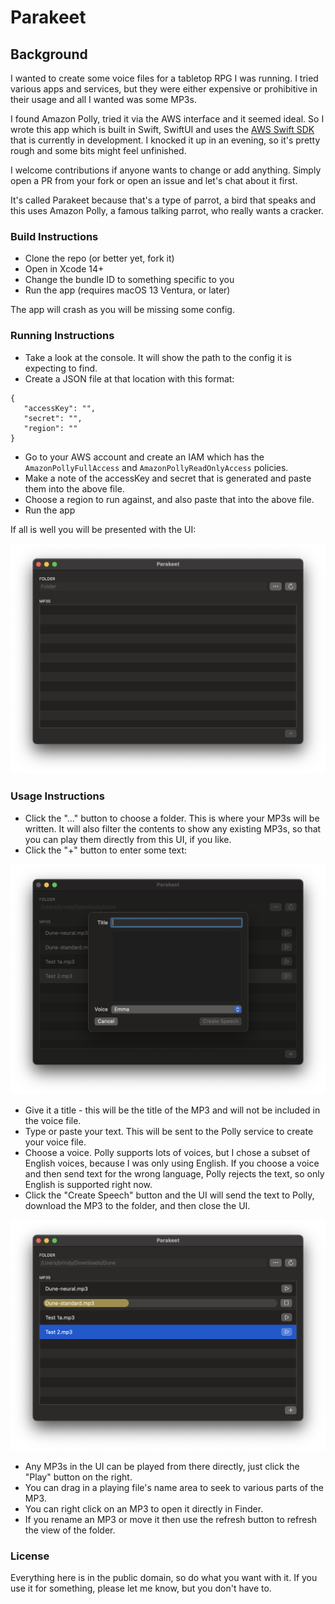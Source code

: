# Parakeet

## Background

I wanted to create some voice files for a tabletop RPG I was running. I tried various apps and services, but they were either expensive or prohibitive in their usage and all I wanted was some MP3s.

I found Amazon Polly, tried it via the AWS interface and it seemed ideal.  So I wrote this app which is built in Swift, SwiftUI and uses the [AWS Swift SDK](https://github.com/awslabs/aws-sdk-swift) that is currently in development. I knocked it up in an evening, so it's pretty rough and some bits might feel unfinished.

I welcome contributions if anyone wants to change or add anything.  Simply open a PR from your fork or open an issue and let's chat about it first.

It's called Parakeet because that's a type of parrot, a bird that speaks and this uses Amazon Polly, a famous talking parrot, who really wants a cracker.

### Build Instructions

* Clone the repo (or better yet, fork it)
* Open in Xcode 14+ 
* Change the bundle ID to something specific to you
* Run the app (requires macOS 13 Ventura, or later)

The app will crash as you will be missing some config.

### Running Instructions

* Take a look at the console. It will show the path to the config it is expecting to find.
* Create a JSON file at that location with this format:

```
{
   "accessKey": "",
   "secret": "",
   "region": ""
}
```

* Go to your AWS account and create an IAM which has the `AmazonPollyFullAccess` and `AmazonPollyReadOnlyAccess` policies.
* Make a note of the accessKey and secret that is generated and paste them into the above file.
* Choose a region to run against, and also paste that into the above file.
* Run the app

If all is well you will be presented with the UI:

![The initial UI of Parakeet](docs/ui1.png "The initial UI of Parakeet")

### Usage Instructions

* Click the "..." button to choose a folder.  This is where your MP3s will be written.  It will also filter the contents to show any existing MP3s, so that you can play them directly from this UI, if you like.
* Click the "+" button to enter some text:

![The text entry view of Parakeet](docs/ui2.png "Text entry")

* Give it a title - this will be the title of the MP3 and will not be included in the voice file.
* Type or paste your text.  This will be sent to the Polly service to create your voice file.  
* Choose a voice. Polly supports lots of voices, but I chose a subset of English voices, because I was only using English. If you choose a voice and then send text for the wrong language, Polly rejects the text, so only English is supported right now.
* Click the "Create Speech" button and the UI will send the text to Polly, download the MP3 to the folder, and then close the UI.

![MP3s shown in the UI](docs/ui3.png "MP3s shown in the UI")

* Any MP3s in the UI can be played from there directly, just click the "Play" button on the right. 
* You can drag in a playing file's name area to seek to various parts of the MP3.
* You can right click on an MP3 to open it directly in Finder. 
* If you rename an MP3 or move it then use the refresh button to refresh the view of the folder.

### License

Everything here is in the public domain, so do what you want with it.  If you use it for something, please let me know, but you don't have to.

